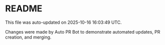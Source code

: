 # README

This file was auto-updated on 2025-10-16 16:03:49 UTC.

Changes were made by Auto PR Bot to demonstrate automated updates, PR creation, and merging.
